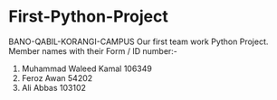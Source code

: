 # First-Python-Project
BANO-QABIL-KORANGI-CAMPUS
Our first team work Python Project.
<br>
Member names with their Form / ID number:-
1. Muhammad Waleed Kamal   106349
2. Feroz Awan              54202
3. Ali Abbas               103102
